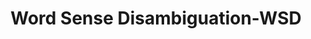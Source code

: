 ---
title: "Word Sense Disambiguation-WSD"

categories: ['']

tags: ['Word', 'Sense', 'Disambiguation', 'WSD']

arwords: 'فك الالتباس الدِّلالي للكلمة'

arexps: []

enwords: ['Word Sense Disambiguation-WSD']

enexps: []

arlexicons: 'ف'

enlexicons: 'W'

authors: ['Ruqayya Roshdy']

translators: ['']

citations: 'مقدمة في حوسبة اللغة العربية'

sources: 'مركز الملك عبدالله بن عبدالعزيز الدولي لخدمة اللغة العربية'

slug: ""
---